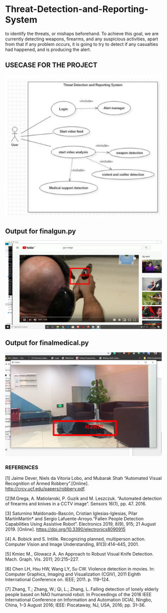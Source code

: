 # Threat-Detection-and-Reporting-System
to identify the threats, or mishaps beforehand. To achieve this goal, we are currently detecting weapons, firearms, and any suspicious activities, apart from that if any problem occurs, it is going to try to detect if any casualties had happened, and is producing the alert.

## USECASE FOR THE PROJECT
![USECASE](https://github.com/devika-28/Threat-Detection-and-Reporting-System/blob/master/usecase.png)


## Output for finalgun.py
![detecting gun](https://github.com/devika-28/Threat-Detection-and-Reporting-System/blob/master/image.png)


## Output for finalmedical.py
![detecting Medical Attention](https://github.com/devika-28/Threat-Detection-and-Reporting-System/blob/master/medical.png)


### REFERENCES
[1] Jaime Dever, Niels da Vitoria Lobo, and Mubarak Shah “Automated Visual Recognition of Armed Robbery”.[Online]. http://crcv.ucf.edu/papers/robbery.pdf. 

[2]M.Grega, A. Matiolanski, P. Guzik and M. Leszczuk. “Automated detection of firearms and knives in a CCTV image”. Sensors 16(1), pp. 47. 2016. 

[3] Saturnino Maldonado-Bascón, Cristian Iglesias-Iglesias, Pilar MartínMartín* and Sergio Lafuente-Arroyo.“Fallen People Detection Capabilities  Using  Assistive  Robot”. Electronics 2019, 8(9), 915; 21 August 2019. [Online]. https://doi.org/10.3390/electronics8090915 

[4] A. Bobick and S. Intille. Recognizing planned, multiperson action. Computer Vision and Image Understanding, 81(3):414–445, 2001. 

[5] Kmiec M., Glowacz A. An Approach to Robust Visual Knife Detection. Mach. Graph. Vis. 2011; 20:215–227. 

[6] Chen LH, Hsu HW, Wang LY, Su CW. Violence detection in movies. In: Computer Graphics, Imaging and Visualization (CGIV), 2011 Eighth International Conference on. IEEE; 2011. p. 119–124. 

[7] Zhang, T.; Zhang, W.; Qi, L.; Zhang, L. Falling detection of lonely elderly people based on NAO humanoid robot. In Proceedings of the 2016 IEEE International Conference on Information and Automation (ICIA), Ningbo, China, 1–3 August 2016; IEEE: Piscataway, NJ, USA, 2016; pp. 31–36. 

